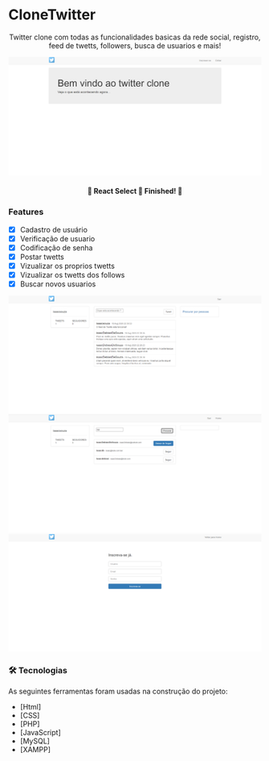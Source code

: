 # CloneTwitter

<p align="center">Twitter clone com todas as funcionalidades basicas da rede social, registro, feed de twetts, followers, busca de usuarios e mais!</p>

<img width="auto" src="https://github.com/isaacdb/CloneTwitter/blob/master/pics_clone_twitter/index.PNG">

<h4 align="center"> 
	🚧  React Select 🚀 Finished!  🚧
</h4>

### Features

- [x] Cadastro de usuário
- [x] Verificação de usuario
- [x] Codificação de senha
- [x] Postar twetts
- [x] Vizualizar os proprios twetts
- [x] Vizualizar os twetts dos follows
- [x] Buscar novos usuarios

<img width="auto" src="https://github.com/isaacdb/CloneTwitter/blob/master/pics_clone_twitter/feed.PNG">


<img width="auto" src="https://github.com/isaacdb/CloneTwitter/blob/master/pics_clone_twitter/busca.PNG">


<img width="auto" src="https://github.com/isaacdb/CloneTwitter/blob/master/pics_clone_twitter/inscrevase.PNG">





### 🛠 Tecnologias

As seguintes ferramentas foram usadas na construção do projeto:

- [Html]
- [CSS]
- [PHP]
- [JavaScript]
- [MySQL]
- [XAMPP]
